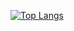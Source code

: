 [![Top Langs](https://github-readme-stats.vercel.app/api/top-langs/?username=withakerik&theme=blue-green&layout=compact)](https://github.com/anuraghazra/github-readme-stats)


